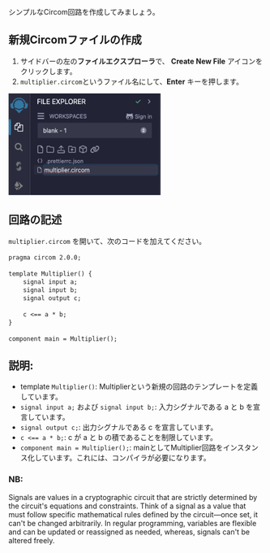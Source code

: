 シンプルなCircom回路を作成してみましょう。

## 新規Circomファイルの作成

1. サイドバーの左の**ファイルエクスプローラ**で、 **Create New File** アイコンをクリックします。
2. `multiplier.circom`というファイル名にして、**Enter** キーを押します。

<img src="https://raw.githubusercontent.com/ethereum/remix-workshops/master/CircomIntro/step-3/images/create_new_file.png" alt="create-new-file" width=300 height=200>

## 回路の記述

`multiplier.circom` を開いて、次のコードを加えてください。

```circom
pragma circom 2.0.0;

template Multiplier() {
    signal input a;
    signal input b;
    signal output c;

    c <== a * b;
}

component main = Multiplier();
```

## 説明:

- template `Multiplier()`: Multiplierという新規の回路のテンプレートを定義しています。
- `signal input a;` および `signal input b;`: 入力シグナルである a と b を宣言しています。
- `signal output c;`: 出力シグナルである c を宣言しています。
- `c <== a * b;`: c が a と b の積であることを制限しています。
- `component main = Multiplier();`: mainとしてMultiplier回路をインスタンス化しています。これには、コンパイラが必要になります。

### NB:

Signals are values in a cryptographic circuit that are strictly determined by the circuit's equations and constraints. Think of a signal as a value that must follow specific mathematical rules defined by the circuit—once set, it can't be changed arbitrarily. In regular programming, variables are flexible and can be updated or reassigned as needed, whereas, signals can't be altered freely.
